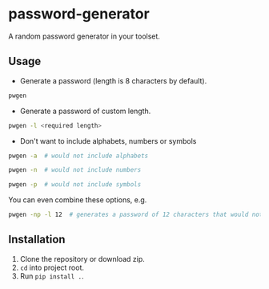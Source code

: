 # password-generator
A random password generator in your toolset.


## Usage
- Generate a password (length is 8 characters by default).
```bash
pwgen
```

- Generate a password of custom length.
```bash
pwgen -l <required length>
```

- Don't want to include alphabets, numbers or symbols
```bash
pwgen -a  # would not include alphabets
```
```bash
pwgen -n  # would not include numbers
```
```bash
pwgen -p  # would not include symbols
```
You can even combine these options, e.g.
```bash
pwgen -np -l 12  # generates a password of 12 characters that would not include numbers and symbols.
```


## Installation
1. Clone the repository or download zip.
2. `cd` into project root.
3. Run `pip install .`.
